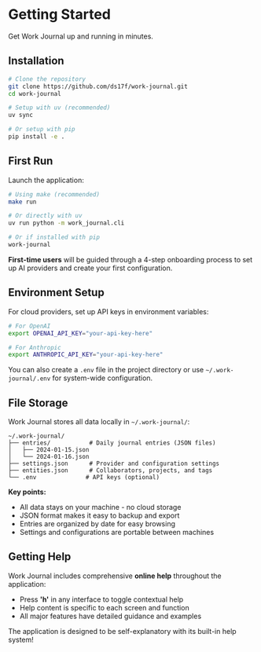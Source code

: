 # Getting Started

Get Work Journal up and running in minutes.

## Installation

```bash
# Clone the repository
git clone https://github.com/ds17f/work-journal.git
cd work-journal

# Setup with uv (recommended)
uv sync

# Or setup with pip
pip install -e .
```

## First Run

Launch the application:

```bash
# Using make (recommended)
make run

# Or directly with uv
uv run python -m work_journal.cli

# Or if installed with pip
work-journal
```

**First-time users** will be guided through a 4-step onboarding process to set up AI providers and create your first configuration.

## Environment Setup

For cloud providers, set up API keys in environment variables:

```bash
# For OpenAI
export OPENAI_API_KEY="your-api-key-here"

# For Anthropic  
export ANTHROPIC_API_KEY="your-api-key-here"
```

You can also create a `.env` file in the project directory or use `~/.work-journal/.env` for system-wide configuration.

## File Storage

Work Journal stores all data locally in `~/.work-journal/`:

```
~/.work-journal/
├── entries/           # Daily journal entries (JSON files)
│   ├── 2024-01-15.json
│   └── 2024-01-16.json
├── settings.json      # Provider and configuration settings
├── entities.json      # Collaborators, projects, and tags
└── .env              # API keys (optional)
```

**Key points:**
- All data stays on your machine - no cloud storage
- JSON format makes it easy to backup and export
- Entries are organized by date for easy browsing
- Settings and configurations are portable between machines

## Getting Help

Work Journal includes comprehensive **online help** throughout the application:

- Press **'h'** in any interface to toggle contextual help
- Help content is specific to each screen and function
- All major features have detailed guidance and examples

The application is designed to be self-explanatory with its built-in help system!